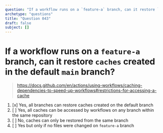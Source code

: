 ```yaml
---
question: "If a workflow runs on a `feature-a` branch, can it restore `caches` created in the default `main` branch?"
archetype: "questions"
title: "Question 043"
draft: false
subject: []
---
```


# If a workflow runs on a `feature-a` branch, can it restore `caches` created in the default `main` branch?

> https://docs.github.com/en/actions/using-workflows/caching-dependencies-to-speed-up-workflows#restrictions-for-accessing-a-cache
1. [x] Yes, all branches can restore caches created on the default branch
1. [ ] Yes, all caches can be accessed by workflows on any branch within the same repository
1. [ ] No, caches can only be restored from the same branch
1. [ ] Yes but only if no files were changed on `feature-a` branch
